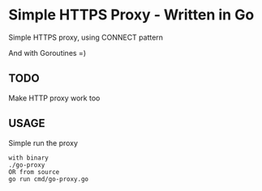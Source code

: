# Simple HTTPS Proxy - Written in Go

Simple HTTPS proxy, using CONNECT pattern

And with Goroutines =)

## TODO

Make HTTP proxy work too

## USAGE

Simple run the proxy
```
with binary
./go-proxy
OR from source
go run cmd/go-proxy.go
```